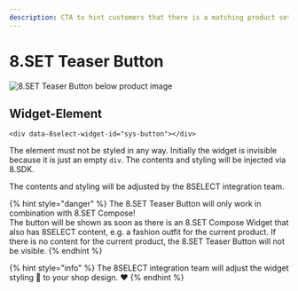 ```yaml
---
description: CTA to hint customers that there is a matching product set
---
```


# 8.SET Teaser Button

![8.SET Teaser Button below product image](https://gblobscdn.gitbook.com/assets%2F-LHKqRZhVzu1H_Op1cBA%2F-MB3TOnNIeLn4olCr116%2F-MB3W74RJF0relk3TvuN%2F8.SET%20Teaser%20Button%20example.png?alt=media&token=b00f3153-e9d1-495f-91a5-f8dd0d1a8b46)

## Widget-Element <a id="widget-element"></a>

```markup
<div data-8select-widget-id="sys-button"></div>
```

The element must not be styled in any way. Initially the widget is invisible because it is just an empty `div`. The contents and styling will be injected via 8.SDK.  
  
The contents and styling will be adjusted by the 8SELECT integration team.

{% hint style="danger" %}
The 8.SET Teaser Button will only work in combination with 8.SET Compose!  
The button will be shown as soon as there is an 8.SET Compose Widget that also has 8SELECT content, e.g. a fashion outfit for the current product. If there is no content for the current product, the 8.SET Teaser Button will not be visible.
{% endhint %}

{% hint style="info" %}
The 8SELECT integration team will adjust the widget styling 🎨 to your shop design. ❤️ 
{% endhint %}



